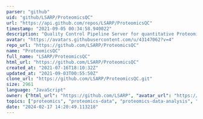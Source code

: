 ```yaml
---
parser: "github"
uid: "github/LSARP/ProteomicsQC"
url: "https://api.github.com/repos/LSARP/ProteomicsQC"
timestamp: "2021-09-05 00:34:58.940022"
description: "Quality Control Pipeline Server for quantitative Proteomics"
avatar: "https://avatars.githubusercontent.com/u/43147062?v=4"
repo_url: "https://github.com/LSARP/ProteomicsQC"
name: "ProteomicsQC"
full_name: "LSARP/ProteomicsQC"
html_url: "https://github.com/LSARP/ProteomicsQC"
created_at: "2021-07-16T18:10:32Z"
updated_at: "2021-09-03T00:55:50Z"
clone_url: "https://github.com/LSARP/ProteomicsQC.git"
size: 2961
language: "JavaScript"
owner: {"html_url": "https://github.com/LSARP", "avatar_url": "https://avatars.githubusercontent.com/u/43147062?v=4", "login": "LSARP", "type": "Organization"}
topics: ["proteomics", "proteomics-data", "proteomics-data-analysis", "quality-control", "pipelines", "pipeline-framework", "docker-compose"]
date: "2024-02-17 14:20:49.113218"
---
```

